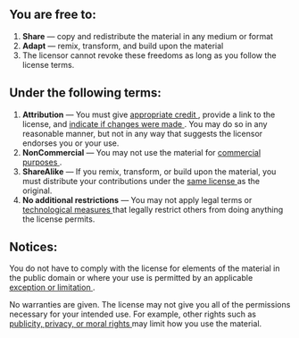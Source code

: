 ## You are free to:

1. **Share** — copy and redistribute the material in any medium or format
2. **Adapt** — remix, transform, and build upon the material
3. The licensor cannot revoke these freedoms as long as you follow the license terms.

## Under the following terms:

1. **Attribution** — You must give [appropriate credit ](https://creativecommons.org/licenses/by-nc-sa/4.0/#ref-appropriate-credit), provide a link to the license, and [indicate if changes were made ](https://creativecommons.org/licenses/by-nc-sa/4.0/#ref-indicate-changes). You may do so in any reasonable manner, but not in any way that suggests the licensor endorses you or your use.
2. **NonCommercial** — You may not use the material for [commercial purposes ](https://creativecommons.org/licenses/by-nc-sa/4.0/#ref-commercial-purposes).
3. **ShareAlike** — If you remix, transform, or build upon the material, you must distribute your contributions under the [same license ](https://creativecommons.org/licenses/by-nc-sa/4.0/#ref-same-license)as the original.
4. **No additional restrictions** — You may not apply legal terms or [technological measures ](https://creativecommons.org/licenses/by-nc-sa/4.0/#ref-technological-measures)that legally restrict others from doing anything the license permits.

## Notices:

You do not have to comply with the license for elements of the material in the public domain or where your use is permitted by an applicable [exception or limitation ](https://creativecommons.org/licenses/by-nc-sa/4.0/#ref-exception-or-limitation).

No warranties are given. The license may not give you all of the permissions necessary for your intended use. For example, other rights such as [publicity, privacy, or moral rights ](https://creativecommons.org/licenses/by-nc-sa/4.0/#ref-publicity-privacy-or-moral-rights)may limit how you use the material.